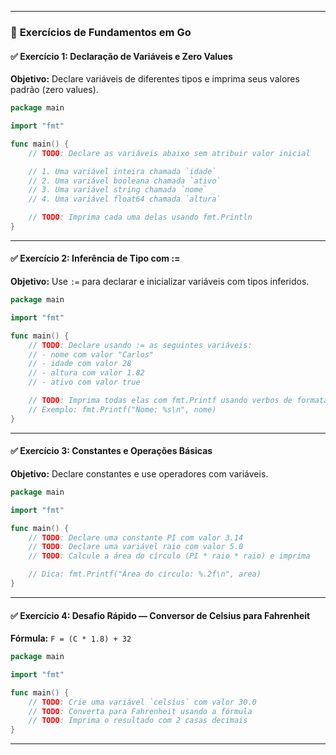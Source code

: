 

---

### 🧪 **Exercícios de Fundamentos em Go**

#### ✅ **Exercício 1: Declaração de Variáveis e Zero Values**

**Objetivo:** Declare variáveis de diferentes tipos e imprima seus valores padrão (zero values).

```go
package main

import "fmt"

func main() {
	// TODO: Declare as variáveis abaixo sem atribuir valor inicial

	// 1. Uma variável inteira chamada `idade`
	// 2. Uma variável booleana chamada `ativo`
	// 3. Uma variável string chamada `nome`
	// 4. Uma variável float64 chamada `altura`

	// TODO: Imprima cada uma delas usando fmt.Println
}
```

---

#### ✅ **Exercício 2: Inferência de Tipo com :=**

**Objetivo:** Use `:=` para declarar e inicializar variáveis com tipos inferidos.

```go
package main

import "fmt"

func main() {
	// TODO: Declare usando := as seguintes variáveis:
	// - nome com valor "Carlos"
	// - idade com valor 28
	// - altura com valor 1.82
	// - ativo com valor true

	// TODO: Imprima todas elas com fmt.Printf usando verbos de formatação
	// Exemplo: fmt.Printf("Nome: %s\n", nome)
}
```

---

#### ✅ **Exercício 3: Constantes e Operações Básicas**

**Objetivo:** Declare constantes e use operadores com variáveis.

```go
package main

import "fmt"

func main() {
	// TODO: Declare uma constante PI com valor 3.14
	// TODO: Declare uma variável raio com valor 5.0
	// TODO: Calcule a área do círculo (PI * raio * raio) e imprima

	// Dica: fmt.Printf("Área do círculo: %.2f\n", area)
}
```

---

#### ✅ **Exercício 4: Desafio Rápido — Conversor de Celsius para Fahrenheit**

**Fórmula:** `F = (C * 1.8) + 32`

```go
package main

import "fmt"

func main() {
	// TODO: Crie uma variável `celsius` com valor 30.0
	// TODO: Converta para Fahrenheit usando a fórmula
	// TODO: Imprima o resultado com 2 casas decimais
}
```

---



